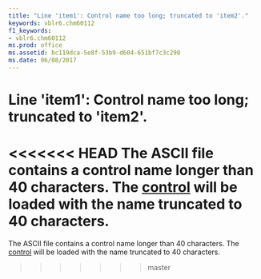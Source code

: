 ```yaml
---
title: "Line 'item1': Control name too long; truncated to 'item2'."
keywords: vblr6.chm60112
f1_keywords:
- vblr6.chm60112
ms.prod: office
ms.assetid: bc119dca-5e8f-53b9-d604-651bf7c3c290
ms.date: 06/08/2017
---
```



# Line 'item1': Control name too long; truncated to 'item2'.

<<<<<<< HEAD
The ASCII file contains a control name longer than 40 characters. The [control](../../Glossary/vbe-glossary.md) will be loaded with the name truncated to 40 characters.
=======
The ASCII file contains a control name longer than 40 characters. The [control](../../Glossary/vbe-glossary.md#control) will be loaded with the name truncated to 40 characters.
>>>>>>> master


